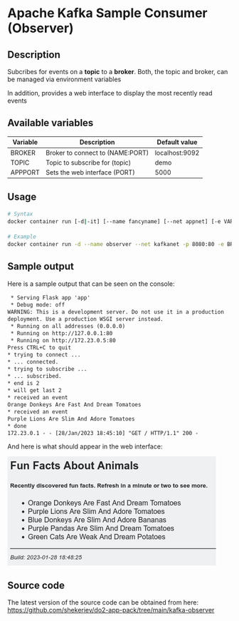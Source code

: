 # Apache Kafka Sample Consumer (Observer)

## Description

Subcribes for events on a **topic** to a **broker**. Both, the topic and broker, can be managed via environment variables

In addition, provides a web interface to display the most recently read events

## Available variables

| Variable  | Description                                 | Default value  |
| --------- | ------------------------------------------- | -------------- |
| BROKER    | Broker to connect to (NAME:PORT)            | localhost:9092 |
| TOPIC     | Topic  to subscribe for (topic)             | demo           |
| APPPORT   | Sets the web interface (PORT)               | 5000           |

## Usage

```bash
# Syntax
docker container run [-d|-it] [--name fancyname] [--net appnet] [-e VAR1=VALUE1 -e ...] shekeriev/kafka-observer 

# Example
docker container run -d --name observer --net kafkanet -p 8080:80 -e BROKER=kafka:9092 -e TOPIC=animal-facts -e APPPORT=80 shekeriev/kafka-observer
```

## Sample output

Here is a sample output that can be seen on the console:

```text
 * Serving Flask app 'app'
 * Debug mode: off
WARNING: This is a development server. Do not use it in a production deployment. Use a production WSGI server instead.
 * Running on all addresses (0.0.0.0)
 * Running on http://127.0.0.1:80
 * Running on http://172.23.0.5:80
Press CTRL+C to quit
* trying to connect ...
* ... connected.
* trying to subscribe ...
* ... subscribed.
* end is 2
* will get last 2
* received an event
Orange Donkeys Are Fast And Dream Tomatoes
* received an event
Purple Lions Are Slim And Adore Tomatoes
* done
172.23.0.1 - - [28/Jan/2023 18:45:10] "GET / HTTP/1.1" 200 -
```

And here is what should appear in the web interface:

![preview of the working application](observer.png)


## Source code

The latest version of the source code can be obtained from here: <https://github.com/shekeriev/do2-app-pack/tree/main/kafka-observer>

